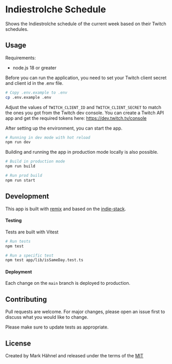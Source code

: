 # Indiestrolche Schedule

Shows the Indiestrolche schedule of the current week based on their Twitch schedules.

## Usage

Requirements:
  - node.js 18 or greater

Before you can run the application, you need to set your Twitch client secret and client id in the .env file.

```bash
# Copy .env.example to .env
cp .env.example .env
```

Adjust the values of `TWITCH_CLIENT_ID` and `TWITCH_CLIENT_SECRET` to match the ones you got from the Twitch dev console.
You can create a Twitch API app and get the required tokens here: https://dev.twitch.tv/console

After setting up the environment, you can start the app.

```bash
# Running in dev mode with hot reload
npm run dev
```

Building and running the app in production mode locally is also possible.

```bash
# Build in production mode
npm run build

# Run prod build
npm run start
```

## Development

This app is built with [remix](https://remix.run/) and based on the [indie-stack](https://github.com/remix-run/indie-stack).

#### Testing

Tests are built with Vitest

```bash
# Run tests
npm test

# Run a specific test
npm test app/lib/isSameDay.test.ts
```

#### Deployment

Each change on the `main` branch is deployed to production.

## Contributing

Pull requests are welcome. For major changes, please open an issue first to discuss what you would like to change.

Please make sure to update tests as appropriate.

## License

Created by Mark Hähnel and released under the terms of the [MIT](https://choosealicense.com/licenses/mit/)
